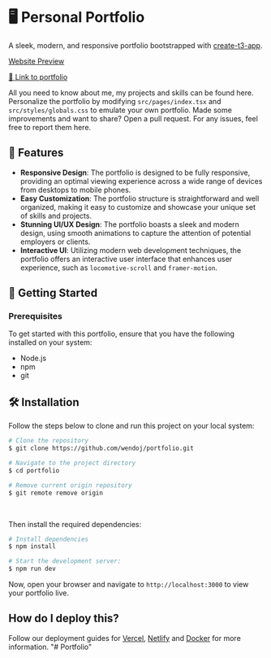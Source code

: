 # 🖥️ Personal Portfolio

A sleek, modern, and responsive portfolio bootstrapped with [create-t3-app](https://create.t3.gg/).

[Website Preview](https://github.com/wendoj/portfolio/assets/77996774/b73b02d7-0657-41e3-9124-e6d04b17fe93)

[🔗 Link to portfolio](https://www.wendoj.codes)

All you need to know about me, my projects and skills can be found here. Personalize the portfolio by modifying `src/pages/index.tsx` and `src/styles/globals.css` to emulate your own portfolio. Made some improvements and want to share? Open a pull request.
For any issues, feel free to report them here.

## 🎉 Features
- **Responsive Design**: The portfolio is designed to be fully responsive, providing an optimal viewing experience across a wide range of devices from desktops to mobile phones.
- **Easy Customization**: The portfolio structure is straightforward and well organized, making it easy to customize and showcase your unique set of skills and projects.
- **Stunning UI/UX Design**: The portfolio boasts a sleek and modern design, using smooth animations to capture the attention of potential employers or clients.
- **Interactive UI**: Utilizing modern web development techniques, the portfolio offers an interactive user interface that enhances user experience, such as `locomotive-scroll` and `framer-motion`.

## 🚀 Getting Started

### Prerequisites
To get started with this portfolio, ensure that you have the following installed on your system:
- Node.js
- npm
- git

## 🛠️ Installation
Follow the steps below to clone and run this project on your local system:

```bash
# Clone the repository
$ git clone https://github.com/wendoj/portfolio.git

# Navigate to the project directory
$ cd portfolio

# Remove current origin repository
$ git remote remove origin
```

<br />

Then install the required dependencies:
```bash
# Install dependencies
$ npm install

# Start the development server:
$ npm run dev
```
Now, open your browser and navigate to `http://localhost:3000` to view your portfolio live.


## How do I deploy this?

Follow our deployment guides for [Vercel](https://create.t3.gg/en/deployment/vercel), [Netlify](https://create.t3.gg/en/deployment/netlify) and [Docker](https://create.t3.gg/en/deployment/docker) for more information.
"# Portfolio" 
